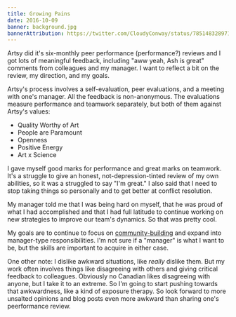 ```yaml
---
title: Growing Pains
date: 2016-10-09
banner: background.jpg
bannerAttribution: https://twitter.com/CloudyConway/status/785148328971468801
---
```


Artsy did it's six-monthly peer performance (performance?) reviews and I got lots of meaningful feedback, including "aww yeah, Ash is great" comments from colleagues and my manager. I want to reflect a bit on the review, my direction, and my goals.

Artsy's process involves a self-evaluation, peer evaluations, and a meeting with one's manager. All the feedback is non-anonymous. The evaluations measure performance and teamwork separately, but both of them against Artsy's values:

- Quality Worthy of Art
- People are Paramount
- Openness
- Positive Energy
- Art x Science

I gave myself good marks for performance and great marks on teamwork. It's a struggle to give an honest, not-depression-tinted review of my own abilities, so it was a struggled to say "I'm great." I also said that I need to stop taking things so personally and to get better at conflict resolution.

My manager told me that I was being hard on myself, that he was proud of what I had accomplished and that I had full latitude to continue working on new strategies to improve our team's dynamics. So that was pretty cool.

My goals are to continue to focus on [community-building](https://ashfurrow.com/blog/building-online-communities/) and expand into manager-type responsibilities. I'm not sure if a "manager" is what I want to be, but the skills are important to acquire in either case.

One other note: I dislike awkward situations, like _really_ dislike them. But my work often involves things like disagreeing with others and giving critical feedback to colleagues. Obviously no Canadian likes disagreeing with anyone, but I take it to an extreme. So I'm going to start pushing towards that awkwardness, like a kind of exposure therapy. So look forward to more unsalted opinions and blog posts even more awkward than sharing one's peerformance review.
